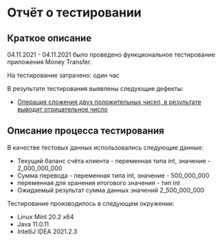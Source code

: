 # Отчёт о тестировании <Money Transfer>

## Краткое описание

04.11.2021 - 04.11.2021 было проведено функциональное тестирование приложения Money Transfer.

На тестирование затрачено: один час

В результате тестирования выявлены следующие дефекты:
* [Операция сложения двух положительных чисел, в результате выводит отрицательное число](https://github.com/astudent1234d/demo7/issues/1)

## Описание процесса тестирования

В качестве тестовых данных использовались следующие данные:
* Текущий баланс счёта клиента - переменная типа int, значение - 2_000_000_000
* Сумма перевода - переменная типа int, значение - 500_000_000 
* переменная для хранения итогового значения - тип int
* Ожидаемый результат сумма данных значений 2_500_000_000


Тестирование производилось в следующем окружении:
* Linux Mint 20.2 х64
* Java 11.0.11
* IntelliJ IDEA 2021.2.3